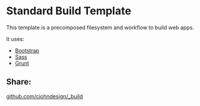 # Standard Build Template

This template is a precomposed filesystem and workflow to build web apps. 

It uses:
	
* [Bootstrap](http://getbootstrap.com/)
* [Sass](http://sass-lang.com/)
* [Grunt](http://gruntjs.com/)

## Share:
[github.com/cjohndesign/_build](https://github.com/cjohndesign/_build)